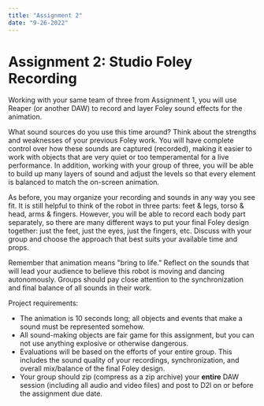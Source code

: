 ```yaml
---
title: "Assignment 2"
date: "9-26-2022"
---
```



# Assignment 2: Studio Foley Recording

Working with your same team of three from Assignment 1, you will use Reaper (or another DAW) to record and layer Foley sound effects for the animation. 

What sound sources do you use this time around? Think about the strengths and weaknesses of your previous Foley work. You will have complete control over how these sounds are captured \(recorded\), making it easier to work with objects that are very quiet or too temperamental for a live performance. In addition, working with your group of three, you will be able to build up many layers of sound and adjust the levels so that every element is balanced to match the on-screen animation.  

As before, you may organize your recording and sounds in any way you see fit. It is still helpful to think of the robot in three parts\: feet & legs, torso & head, arms & fingers. However, you will be able to record each body part separately, so there are many different ways to put your final Foley design together\: just the feet, just the eyes, just the fingers, etc. Discuss with your group and choose the approach that best suits your available time and props.  

Remember that animation means "bring to life." Reflect on the sounds that will lead your audience to believe this robot is moving and dancing autonomously. Groups should pay close attention to the synchronization and final balance of all sounds in their work.  

Project requirements\:  
* 	The animation is 10 seconds long; all objects and events that make a sound must be represented somehow.  
*	All sound-making objects are fair game for this assignment, but you can not use anything explosive or otherwise dangerous.  
*	Evaluations will be based on the efforts of your entire group. This includes the sound quality of your recordings, synchronization, and overall mix/balance of the final Foley design.  
* 	Your group should zip \(compress as a zip archive\) your **entire** DAW session \(including all audio and video files\) and post to D2l on or before the assignment due date.  
